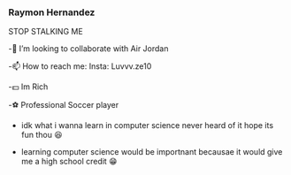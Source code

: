 ### Raymon Hernandez
STOP STALKING ME 

<!--
👯 I’m looking to collaborate with Air Jordan 
👯 I’m looking to collaborate with Air Jordan 
 📫 How to reach me: Insta: Luvvv.ze10 
- 😄 Pronouns: ...
- ⚡ Fun fact: ...
-->
-👯 I’m looking to collaborate with Air Jordan 

-📫 How to reach me: Insta: Luvvv.ze10 

-💵 Im Rich 

-⚽ Professional Soccer player

- idk what i wanna learn in computer science never heard of it hope its fun thou 😆

- learning computer science would be importnant becausae it would give me a high school credit 😁
